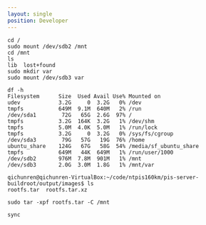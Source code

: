 ```yaml
---
layout: single
position: Developer
---
```


    cd /
    sudo mount /dev/sdb2 /mnt
    cd /mnt
    ls
    lib  lost+found
    sudo mkdir var
    sudo mount /dev/sdb3 var

    df -h
    Filesystem      Size  Used Avail Use% Mounted on
    udev            3.2G     0  3.2G   0% /dev
    tmpfs           649M  9.1M  640M   2% /run
    /dev/sda1        72G   65G  2.6G  97% /
    tmpfs           3.2G  164K  3.2G   1% /dev/shm
    tmpfs           5.0M  4.0K  5.0M   1% /run/lock
    tmpfs           3.2G     0  3.2G   0% /sys/fs/cgroup
    /dev/sda3        79G   57G   19G  76% /home
    ubuntu_share    124G   67G   58G  54% /media/sf_ubuntu_share
    tmpfs           649M   44K  649M   1% /run/user/1000
    /dev/sdb2       976M  7.8M  901M   1% /mnt
    /dev/sdb3       2.0G  3.0M  1.8G   1% /mnt/var

    qichunren@qichunren-VirtualBox:~/code/ntpis160km/pis-server-buildroot/output/images$ ls
    rootfs.tar  rootfs.tar.xz

    sudo tar -xpf rootfs.tar -C /mnt

    sync
